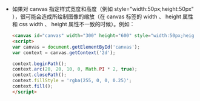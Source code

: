 * 如果对 canvas 指定样式宽度和高度（例如 style="width:50px;height:50px" ），很可能会造成所绘制图像的缩放（在 canvas 标签的 width 、 height 属性和 css width 、 height 属性不一致的时候）。例如：
  ```html
  <canvas id="canvas" width="300" height="600" style="width:50px;height:50px"></canvas>
  <script>
  var canvas = document.getElementById('canvas');
  var context = canvas.getContext('2d');
  
  context.beginPath();
  context.arc(20, 20, 10, 0, Math.PI * 2, true);
  context.closePath();
  context.fillStyle = 'rgba(255, 0, 0, 0.25)';
  context.fill();
  </script>
  ```
